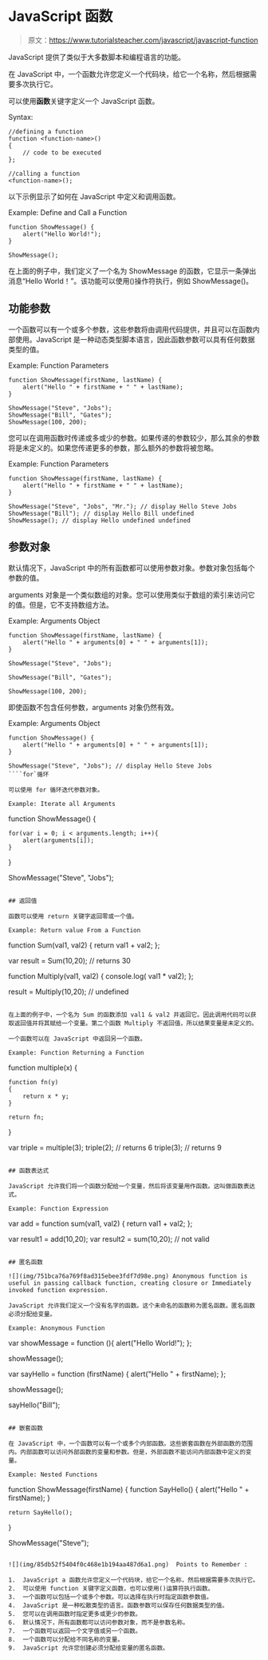 # JavaScript 函数

> 原文：<https://www.tutorialsteacher.com/javascript/javascript-function>

JavaScript 提供了类似于大多数脚本和编程语言的功能。

在 JavaScript 中，一个函数允许您定义一个代码块，给它一个名称，然后根据需要多次执行它。

可以使用**函数**关键字定义一个 JavaScript 函数。

Syntax:

```
//defining a function
function <function-name>()
{
    // code to be executed
};

//calling a function
<function-name>();
```

以下示例显示了如何在 JavaScript 中定义和调用函数。

Example: Define and Call a Function

```
function ShowMessage() {
    alert("Hello World!");
}

ShowMessage(); 
```

在上面的例子中，我们定义了一个名为 ShowMessage 的函数，它显示一条弹出消息“Hello World！”。该功能可以使用()操作符执行，例如 ShowMessage()。

## 功能参数

一个函数可以有一个或多个参数，这些参数将由调用代码提供，并且可以在函数内部使用。JavaScript 是一种动态类型脚本语言，因此函数参数可以具有任何数据类型的值。

Example: Function Parameters

```
function ShowMessage(firstName, lastName) {
    alert("Hello " + firstName + " " + lastName);
}

ShowMessage("Steve", "Jobs");
ShowMessage("Bill", "Gates");
ShowMessage(100, 200); 
```

您可以在调用函数时传递或多或少的参数。如果传递的参数较少，那么其余的参数将是未定义的。如果您传递更多的参数，那么额外的参数将被忽略。

Example: Function Parameters

```
function ShowMessage(firstName, lastName) {
    alert("Hello " + firstName + " " + lastName);
}

ShowMessage("Steve", "Jobs", "Mr."); // display Hello Steve Jobs
ShowMessage("Bill"); // display Hello Bill undefined
ShowMessage(); // display Hello undefined undefined 
```

## 参数对象

默认情况下，JavaScript 中的所有函数都可以使用参数对象。参数对象包括每个参数的值。

arguments 对象是一个类似数组的对象。您可以使用类似于数组的索引来访问它的值。但是，它不支持数组方法。

Example: Arguments Object

```
function ShowMessage(firstName, lastName) {
    alert("Hello " + arguments[0] + " " + arguments[1]);
}

ShowMessage("Steve", "Jobs"); 

ShowMessage("Bill", "Gates");

ShowMessage(100, 200); 
```

即使函数不包含任何参数，arguments 对象仍然有效。

Example: Arguments Object

```
function ShowMessage() {
    alert("Hello " + arguments[0] + " " + arguments[1]);
}

ShowMessage("Steve", "Jobs"); // display Hello Steve Jobs 
````for`循环

可以使用 for 循环迭代参数对象。

Example: Iterate all Arguments

```
function ShowMessage() {

    for(var i = 0; i < arguments.length; i++){
        alert(arguments[i]);
    }
}

ShowMessage("Steve", "Jobs"); 
```

## 返回值

函数可以使用 return 关键字返回零或一个值。

Example: Return value From a Function

```
function Sum(val1, val2) {
    return val1 + val2;
};

var result = Sum(10,20); // returns 30

function Multiply(val1, val2) {
    console.log( val1 * val2);
};

result = Multiply(10,20); // undefined 
```

在上面的例子中，一个名为 Sum 的函数添加 val1 & val2 并返回它。因此调用代码可以获取返回值并将其赋给一个变量。第二个函数 Multiply 不返回值，所以结果变量是未定义的。

一个函数可以在 JavaScript 中返回另一个函数。

Example: Function Returning a Function

```
function multiple(x) {

    function fn(y)
    {
        return x * y;
    }

    return fn;
}

var triple = multiple(3);
triple(2); // returns 6
triple(3); // returns 9 
```

## 函数表达式

JavaScript 允许我们将一个函数分配给一个变量，然后将该变量用作函数。这叫做函数表达式。

Example: Function Expression

```
var add = function sum(val1, val2) {
    return val1 + val2;
};

var result1 = add(10,20);
var result2 = sum(10,20); // not valid 
```

## 匿名函数

![](img/751bca76a769f8ad315ebee3fdf7d98e.png) Anonymous function is useful in passing callback function, creating closure or Immediately invoked function expression.

JavaScript 允许我们定义一个没有名字的函数。这个未命名的函数称为匿名函数。匿名函数必须分配给变量。

Example: Anonymous Function

```
var showMessage = function (){
    alert("Hello World!");
};

showMessage();

var sayHello = function (firstName) {
    alert("Hello " + firstName);
};

showMessage();

sayHello("Bill"); 
```

## 嵌套函数

在 JavaScript 中，一个函数可以有一个或多个内部函数。这些嵌套函数在外部函数的范围内。内部函数可以访问外部函数的变量和参数。但是，外部函数不能访问内部函数中定义的变量。

Example: Nested Functions

```
function ShowMessage(firstName)
{
    function SayHello() {
        alert("Hello " + firstName);
    }

    return SayHello();
}

ShowMessage("Steve"); 
```

![](img/85db52f5404f0c468e1b194aa487d6a1.png)  Points to Remember :

1.  JavaScript a 函数允许您定义一个代码块，给它一个名称，然后根据需要多次执行它。
2.  可以使用 function 关键字定义函数，也可以使用()运算符执行函数。
3.  一个函数可以包括一个或多个参数。可以选择在执行时指定函数参数值。
4.  JavaScript 是一种松散类型的语言。函数参数可以保存任何数据类型的值。
5.  您可以在调用函数时指定更多或更少的参数。
6.  默认情况下，所有函数都可以访问参数对象，而不是参数名称。
7.  一个函数可以返回一个文字值或另一个函数。
8.  一个函数可以分配给不同名称的变量。
9.  JavaScript 允许您创建必须分配给变量的匿名函数。